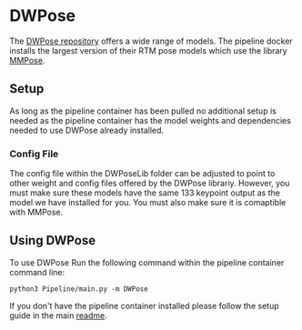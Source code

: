 # DWPose

The [DWPose repository](https://github.com/IDEA-Research/DWPose) offers a wide range of models. The pipeline docker installs the largest version of their RTM pose models which use the library [MMPose](https://github.com/open-mmlab/mmpose). 

## Setup

As long as the pipeline container has been pulled no additional setup is needed as the pipeline container has the model weights and dependencies needed to use DWPose already installed.

### Config File

The config file within the DWPoseLib folder can be adjusted to point to other weight and config files offered by the DWPose librariy. However, you must make sure these models have the same 133 keypoint output as the model we have installed for you. You must also make sure it is comaptible with MMPose.

## Using DWPose

To use DWPose Run the following command within the pipeline container command line:

```
python3 Pipeline/main.py -m DWPose
```

If you don't have the pipeline container installed please follow the setup guide in the main [readme](https://github.com/Surfytom/Swim2DPose/blob/main/README.md).